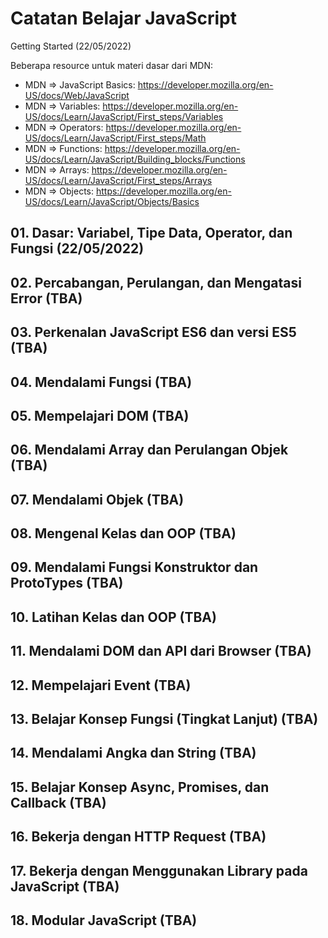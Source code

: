 # Catatan Belajar JavaScript

Getting Started (22/05/2022)

Beberapa resource untuk materi dasar dari MDN:

- MDN => JavaScript Basics: <https://developer.mozilla.org/en-US/docs/Web/JavaScript>
- MDN => Variables: <https://developer.mozilla.org/en-US/docs/Learn/JavaScript/First_steps/Variables>
- MDN => Operators: <https://developer.mozilla.org/en-US/docs/Learn/JavaScript/First_steps/Math>
- MDN => Functions: <https://developer.mozilla.org/en-US/docs/Learn/JavaScript/Building_blocks/Functions>
- MDN => Arrays: <https://developer.mozilla.org/en-US/docs/Learn/JavaScript/First_steps/Arrays>
- MDN => Objects: <https://developer.mozilla.org/en-US/docs/Learn/JavaScript/Objects/Basics>

## 01. Dasar: Variabel, Tipe Data, Operator, dan Fungsi (22/05/2022)

## 02. Percabangan, Perulangan, dan Mengatasi Error (TBA)

## 03. Perkenalan JavaScript ES6 dan versi ES5 (TBA)

## 04. Mendalami Fungsi (TBA)

## 05. Mempelajari DOM (TBA)

## 06. Mendalami Array dan Perulangan Objek (TBA)

## 07. Mendalami Objek (TBA)

## 08. Mengenal Kelas dan OOP (TBA)

## 09. Mendalami Fungsi Konstruktor dan ProtoTypes (TBA)

## 10. Latihan Kelas dan OOP (TBA)

## 11. Mendalami DOM dan API dari Browser (TBA)

## 12. Mempelajari Event (TBA)

## 13. Belajar Konsep Fungsi (Tingkat Lanjut) (TBA)

## 14. Mendalami Angka dan String (TBA)

## 15. Belajar Konsep Async, Promises, dan Callback (TBA)

## 16. Bekerja dengan HTTP Request (TBA)

## 17. Bekerja dengan Menggunakan Library pada JavaScript (TBA)

## 18. Modular JavaScript (TBA)
